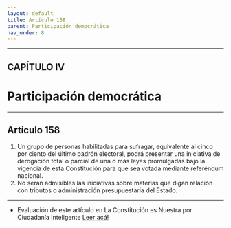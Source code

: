 ```yaml
---
layout: default
title: Artículo 158
parent: Participación democrática
nav_order: 8
---
```


---

## CAPÍTULO IV
# Participación democrática

---

## Artículo 158

1. Un grupo de personas habilitadas para sufragar, equivalente al cinco por ciento del último padrón electoral, podrá presentar una iniciativa de derogación total o parcial de una o más leyes promulgadas bajo la vigencia de esta Constitución para que sea votada mediante referéndum nacional.
2. No serán admisibles las iniciativas sobre materias que digan relación con tributos o administración presupuestaria del Estado.

---
- Evaluación de este artículo en La Constitución es Nuestra por Ciudadanía Inteligente
<a target="_blank" href="https://laconstitucionesnuestra.cl/evaluaciones/verevaluaciones/31">Leer acá!</a>
